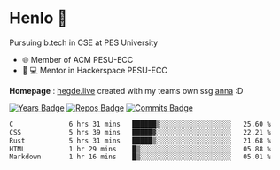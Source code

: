 
# Henlo 🌊

Pursuing b.tech in CSE at PES University

 - 🌐 Member of ACM PESU-ECC
 - 👨 💻 Mentor in Hackerspace PESU-ECC

**Homepage** : [hegde.live](https://hegde.live) created with my teams own ssg [anna](https://github.com/acmpesuecc/anna) :D

 [![Years Badge](https://badges.pufler.dev/years/bwaklog)](https://badges.pufler.dev) 
 [![Repos Badge](https://badges.pufler.dev/repos/bwaklog)](https://badges.pufler.dev)
 [![Commits Badge](https://badges.pufler.dev/commits/monthly/bwaklog)](https://badges.pufler.dev)

<!--START_SECTION:waka-->

```txt
C              6 hrs 31 mins   ██████▒░░░░░░░░░░░░░░░░░░   25.60 %
CSS            5 hrs 39 mins   █████▓░░░░░░░░░░░░░░░░░░░   22.21 %
Rust           5 hrs 31 mins   █████▒░░░░░░░░░░░░░░░░░░░   21.68 %
HTML           1 hr 29 mins    █▒░░░░░░░░░░░░░░░░░░░░░░░   05.88 %
Markdown       1 hr 16 mins    █▒░░░░░░░░░░░░░░░░░░░░░░░   05.01 %
```

<!--END_SECTION:waka-->
